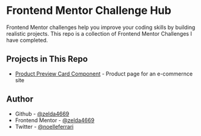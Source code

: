 # Frontend Mentor Challenge Hub

Frontend Mentor challenges help you improve your coding skills by building realistic projects. This repo is a collection of Frontend Mentor Challenges I have completed.

## Projects in This Repo

- [Product Preview Card Component](link) - Product page for an e-commernce site


## Author

- Github - [@zelda4669](https://github.com/zelda4669)
- Frontend Mentor - [@zelda4669](https://www.frontendmentor.io/profile/zelda4669)
- Twitter - [@noelleferrari](https://twitter.com/noelleferrari)